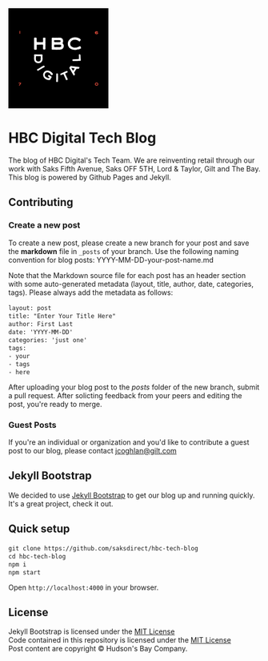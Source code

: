 <img src="img/hbc-digital-logo-with-background.png" alt="logo" width="200" height="200">

# HBC Digital Tech Blog

The blog of HBC Digital's Tech Team. We are reinventing retail through our work with Saks Fifth Avenue, Saks OFF 5TH, Lord & Taylor, Gilt and The Bay. This blog is powered by Github Pages and Jekyll.

## Contributing

### Create a new post

To create a new post, please create a new branch for your post and save the **markdown** file in `_posts` of your branch. Use the following naming convention for blog posts: YYYY-MM-DD-your-post-name.md

Note that the Markdown source file for each post has an header section with some auto-generated metadata (layout, title, author, date, categories, tags). Please always add the metadata as follows:

```
layout: post
title: "Enter Your Title Here"
author: First Last
date: 'YYYY-MM-DD'
categories: 'just one'
tags: 
- your
- tags
- here
```

After uploading your blog post to the _posts_ folder of the new branch, submit a pull request. After solicting feedback from your peers and editing the post, you're ready to merge. 

### Guest Posts

If you're an individual or organization and you'd like to contribute a guest post to our blog, please contact [jcoghlan@gilt.com](mailto:jcoghlan@gilt.com)

## Jekyll Bootstrap

We decided to use [Jekyll Bootstrap](http://jekyllbootstrap.com) to get our blog up and running quickly. It's a great project, check it out.

## Quick setup

```
git clone https://github.com/saksdirect/hbc-tech-blog
cd hbc-tech-blog
npm i
npm start
```

Open `http://localhost:4000` in your browser.


## License

Jekyll Bootstrap is licensed under the [MIT License](http://opensource.org/licenses/MIT)  
Code contained in this repository is licensed under the [MIT License](https://raw.githubusercontent.com/gilt/tech-blog/gh-pages/LICENSE)  
Post content are copyright &copy; Hudson's Bay Company.
